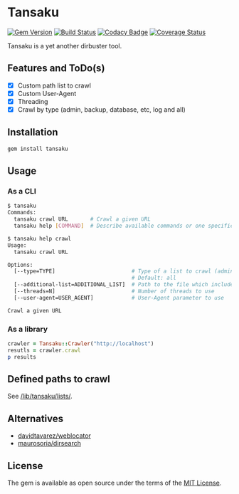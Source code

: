 # Tansaku

[![Gem Version](https://badge.fury.io/rb/tansaku.svg)](https://badge.fury.io/rb/tansaku)
[![Build Status](https://travis-ci.org/ninoseki/tansaku.svg?branch=master)](https://travis-ci.org/ninoseki/tansaku)
[![Codacy Badge](https://api.codacy.com/project/badge/Grade/b8c176423480493182a6d52e56f6fd35)](https://www.codacy.com/app/ninoseki/tansaku)
[![Coverage Status](https://coveralls.io/repos/github/ninoseki/tansaku/badge.svg?branch=master)](https://coveralls.io/github/ninoseki/tansaku?branch=master)

Tansaku is a yet another dirbuster tool.

## Features and ToDo(s)

- [x] Custom path list to crawl
- [x] Custom User-Agent
- [x] Threading
- [x] Crawl by type (admin, backup, database, etc, log and all)

## Installation

```bash
gem install tansaku
```

## Usage

### As a CLI

```sh
$ tansaku
Commands:
  tansaku crawl URL       # Crawl a given URL
  tansaku help [COMMAND]  # Describe available commands or one specific command

$ tansaku help crawl
Usage:
  tansaku crawl URL

Options:
  [--type=TYPE]                        # Type of a list to crawl (admin, backup, database, etc, log or all)
                                       # Default: all
  [--additional-list=ADDITIONAL_LIST]  # Path to the file which includes additonal paths to crawl
  [--threads=N]                        # Number of threads to use
  [--user-agent=USER_AGENT]            # User-Agent parameter to use

Crawl a given URL
```

### As a library

```ruby
crawler = Tansaku::Crawler("http://localhost")
resutls = crawler.crawl
p results
```

## Defined paths to crawl

See [/lib/tansaku/lists/](https://github.com/ninoseki/tansaku/blob/master/lib/tansaku/lists/).

## Alternatives

- [davidtavarez/weblocator](https://github.com/davidtavarez/weblocator)
- [maurosoria/dirsearch](https://github.com/maurosoria/dirsearch)

## License

The gem is available as open source under the terms of the [MIT License](https://opensource.org/licenses/MIT).
